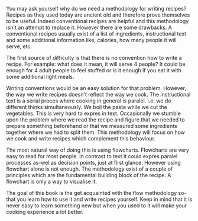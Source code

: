 You may ask yourself why do we need a methodology for writing recipes? Recipes as they used today are ancient old and therefore prove themselves to be useful. Indeed conventional recipes are helpful and this methodology isn't an attempt to replace it. However there are some drawbacks. A conventional recipes usually exist of a list of ingredients, instructional text and some additional information like, calories, how many people it will serve, etc.

The first source of difficulty is that there is no convention how to write a recipe. For example: what does it mean, it will serve 4 people? It could be enough for 4 adult people to feel stuffed or is it enough if you eat it with some additional light meals.

Writing conventions would be an easy solution for that problem. However, the way we write recipes doesn't reflect the way we cook. The instructional text is a serial proces where cooking in general is paralel. i.e. we do different thinks simultaneously. We boil the pasta while we cut the vegetables. This is very hard to expres in text. Occasionally we stumble upon the problem where we read the recipe and figure that we needed to prepare something beforehand or that we measured some ingredients together where we had to split them. This methodology will focus on how we cook and write recipes which complement this behaviour.

The most natural way of doing this is using flowcharts. Flowcharts are very easy to read for most people. In contrast to text it could expres paralel processes as-wel as decision points, just at first glance. However using flowchart alone is not enough. The methodology exist of a couple of principles which are the fundamental building block of the recipe. A flowchart is only a way to visualise it. 

The goal of this book is the get acquainted with the flow methodology so-that you learn how to use it and write recipes yourself. Keep in mind that it is never easy to learn something new but when you used to it will make your cooking experience a lot better.